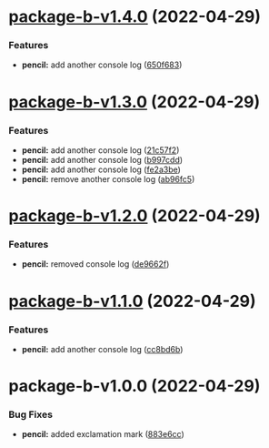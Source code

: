 # [package-b-v1.4.0](https://github.com/asos-albinotonnina/tech-develop-monorepo-versioning/compare/package-b-v1.3.0...package-b-v1.4.0) (2022-04-29)


### Features

* **pencil:** add another console log ([650f683](https://github.com/asos-albinotonnina/tech-develop-monorepo-versioning/commit/650f683d80e700fd3d1553d95a1c973649bfa182))

# [package-b-v1.3.0](https://github.com/asos-albinotonnina/tech-develop-monorepo-versioning/compare/package-b-v1.2.0...package-b-v1.3.0) (2022-04-29)


### Features

* **pencil:** add another console log ([21c57f2](https://github.com/asos-albinotonnina/tech-develop-monorepo-versioning/commit/21c57f236b5e26972611f995ed46ecfbd21b3706))
* **pencil:** add another console log ([b997cdd](https://github.com/asos-albinotonnina/tech-develop-monorepo-versioning/commit/b997cdd8e12c8644b9f8dcb3606e7f5d322fc8cd))
* **pencil:** add another console log ([fe2a3be](https://github.com/asos-albinotonnina/tech-develop-monorepo-versioning/commit/fe2a3be7941b83b2ce9fbdb01ea8d20465b0cec9))
* **pencil:** remove another console log ([ab96fc5](https://github.com/asos-albinotonnina/tech-develop-monorepo-versioning/commit/ab96fc56a91cf7b755c0df01dc638027073bbc34))

# [package-b-v1.2.0](https://github.com/asos-albinotonnina/tech-develop-monorepo-versioning/compare/package-b-v1.1.0...package-b-v1.2.0) (2022-04-29)


### Features

* **pencil:** removed console log ([de9662f](https://github.com/asos-albinotonnina/tech-develop-monorepo-versioning/commit/de9662fc352a5368f5a961c6407a064ab3298a5a))

# [package-b-v1.1.0](https://github.com/asos-albinotonnina/tech-develop-monorepo-versioning/compare/package-b-v1.0.0...package-b-v1.1.0) (2022-04-29)


### Features

* **pencil:** add another console log ([cc8bd6b](https://github.com/asos-albinotonnina/tech-develop-monorepo-versioning/commit/cc8bd6beb6d38a388fbd5ca5bbefc1328ee80782))

# package-b-v1.0.0 (2022-04-29)


### Bug Fixes

* **pencil:** added exclamation mark ([883e6cc](https://github.com/asos-albinotonnina/tech-develop-monorepo-versioning/commit/883e6cc57830fccc856ea6e404288b49061b1f76))
